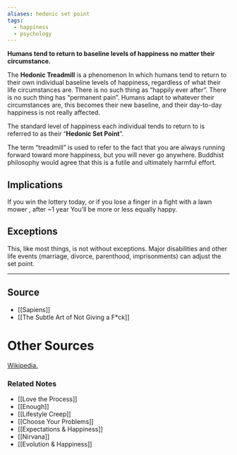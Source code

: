 ```yaml
---
aliases: hedonic set point
tags:
  - happiness
  - psychology
---
```

**Humans tend to return to baseline levels of happiness no matter their circumstance.**

The **Hedonic Treadmill** is a phenomenon In which humans tend to return to their own individual baseline levels of happiness, regardless of what their life circumstances are. There is no such thing as “happily ever after”. There is no such thing has “permanent pain”. Humans adapt to whatever their circumstances are, this becomes their new baseline, and their day-to-day happiness is not really affected.

The standard level of happiness each individual tends to return to is referred to as their “**Hedonic Set Point**”.

The term “treadmill” is used to refer to the fact that you are always running forward toward more happiness, but you will never go anywhere. Buddhist philosophy would agree that this is a futile and ultimately harmful effort.

## Implications

If you win the lottery today, or if you lose a finger in a fight with a lawn mower , after ~1 year You’ll be more or less equally happy. 

## Exceptions

This, like most things, is not without exceptions. Major disabilities and other life events (marriage, divorce, parenthood, imprisonments) can adjust the set point.

---

## Source
- [[Sapiens]]
- [[The Subtle Art of Not Giving a F*ck]]

# Other Sources

[Wikipedia.](https://en.wikipedia.org/wiki/Hedonic_treadmill)

### Related Notes
- [[Love the Process]]
- [[Enough]]
- [[Lifestyle Creep]] 
- [[Choose Your Problems]]
- [[Expectations & Happiness]]
- [[Nirvana]]
- [[Evolution & Happiness]]